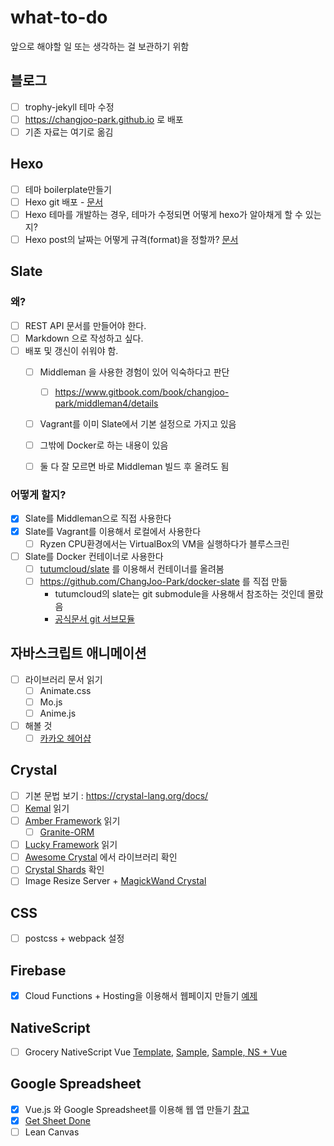 # what-to-do

앞으로 해야할 일 또는 생각하는 걸 보관하기 위함

## 블로그

- [ ] trophy-jekyll 테마 수정
- [ ] https://changjoo-park.github.io 로 배포
- [ ] 기존 자료는 여기로 옮김

## Hexo

- [ ] 테마 boilerplate만들기
- [ ] Hexo git 배포 - [문서](https://hexo.io/docs/deployment.html)
- [ ] Hexo 테마를 개발하는 경우, 테마가 수정되면 어떻게 hexo가 알아채게 할 수 있는지?
- [ ] Hexo post의 날짜는 어떻게 규격(format)을 정할까? [문서](https://hexo.io/docs/helpers.html#date)

## Slate

### 왜?

- [ ] REST API 문서를 만들어야 한다.
- [ ] Markdown 으로 작성하고 싶다.
- [ ] 배포 및 갱신이 쉬워야 함.
  - [ ] Middleman 을 사용한 경험이 있어 익숙하다고 판단
    - [ ] https://www.gitbook.com/book/changjoo-park/middleman4/details
  - [ ] Vagrant를 이미 Slate에서 기본 설정으로 가지고 있음
  - [ ] 그밖에 Docker로 하는 내용이 있음
  - [ ] 둘 다 잘 모르면 바로 Middleman 빌드 후 올려도 됨

  
### 어떻게 할지?

- [x] Slate를 Middleman으로 직접 사용한다
- [x] Slate를 Vagrant를 이용해서 로컬에서 사용한다
  - [ ] Ryzen CPU환경에서는 VirtualBox의 VM을 실행하다가 블루스크린
- [ ] Slate를 Docker 컨테이너로 사용한다
  - [ ] [tutumcloud/slate](https://github.com/tutumcloud/slate) 를 이용해서 컨테이너를 올려봄
  - [ ] https://github.com/ChangJoo-Park/docker-slate 를 직접 만듦
    - tutumcloud의 slate는 git submodule을 사용해서 참조하는 것인데 몰랐음 
    - [공식문서 git 서브모듈](https://git-scm.com/book/ko/Git-%EB%8F%84%EA%B5%AC-%EC%84%9C%EB%B8%8C%EB%AA%A8%EB%93%88)

## 자바스크립트 애니메이션

- [ ] 라이브러리 문서 읽기
  - [ ] Animate.css
  - [ ] Mo.js
  - [ ] Anime.js
- [ ] 해볼 것
  - [ ] [카카오 헤어샵](http://www.kakao.com/kakaohairshop)

## Crystal

- [ ] 기본 문법 보기 :  https://crystal-lang.org/docs/
- [ ] [Kemal](http://kemalcr.com/) 읽기
- [ ] [Amber Framework](https://amberframework.org/) 읽기
  - [ ] [Granite-ORM](https://github.com/amberframework/granite-orm)
- [ ] [Lucky Framework](https://luckyframework.org/) 읽기
- [ ] [Awesome Crystal](http://awesomelists.top/#/repos/veelenga/awesome-crystal) 에서 라이브러리 확인
- [ ] [Crystal Shards](https://crystalshards.xyz/) 확인
- [ ] Image Resize Server + [MagickWand Crystal](https://github.com/blocknotes/magickwand-crystal)

## CSS

- [ ] postcss + webpack 설정


## Firebase

- [x] Cloud Functions + Hosting을 이용해서 웹페이지 만들기 [예제](https://github.com/ChangJoo-Park/firebase-functions-express)


## NativeScript

- [ ] Grocery NativeScript Vue [Template](https://github.com/nativescript-vue/nativescript-vue-webpack-template), [Sample](https://github.com/tralves/groceries-ns-vue), [Sample, NS + Vue](https://github.com/tralves/groceries-ns-vue)


## Google Spreadsheet

- [x] Vue.js 와 Google Spreadsheet를 이용해 웹 앱 만들기 [참고](https://coderwall.com/p/duapqq/use-a-google-spreadsheet-as-your-json-backend)
- [x] [Get Sheet Done](https://github.com/giladaya/get-sheet-done)
- [ ] Lean Canvas 
